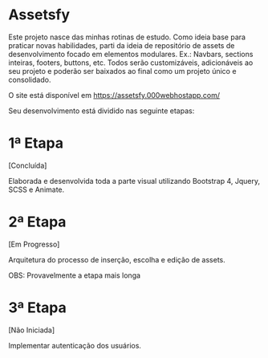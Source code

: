 # Assetsfy
Este projeto nasce das minhas rotinas de estudo. Como ideia base para praticar novas habilidades, parti da ideia de repositório de assets de desenvolvimento focado em elementos modulares. Ex.: Navbars, sections inteiras, footers, buttons, etc. Todos serão customizáveis, adicionáveis ao seu projeto e poderão ser baixados ao final como um projeto único e consolidado.

O site está disponível em https://assetsfy.000webhostapp.com/

Seu desenvolvimento está dividido nas seguinte etapas:

# 1ª Etapa
[Concluída]

Elaborada e desenvolvida toda a parte visual utilizando Bootstrap 4, Jquery, SCSS e Animate.

# 2ª Etapa
[Em Progresso]

Arquitetura do processo de inserção, escolha e edição de assets. 

OBS: Provavelmente a etapa mais longa

# 3ª Etapa
[Não Iniciada]

Implementar autenticação dos usuários.


